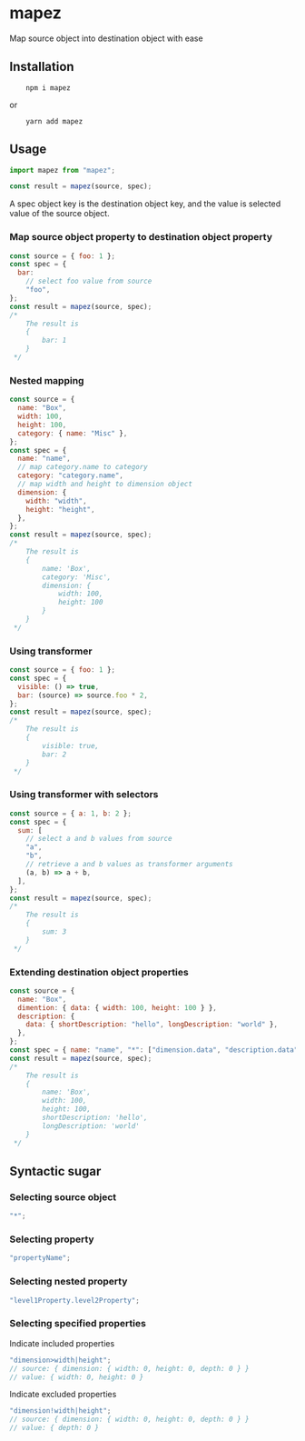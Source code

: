 # mapez

Map source object into destination object with ease

## Installation

```
    npm i mapez
```

or

```
    yarn add mapez
```

## Usage

```js
import mapez from "mapez";

const result = mapez(source, spec);
```

A spec object key is the destination object key, and the value is selected value of the source object.

### Map source object property to destination object property

```js
const source = { foo: 1 };
const spec = {
  bar:
    // select foo value from source
    "foo",
};
const result = mapez(source, spec);
/*
    The result is
    {
        bar: 1
    }
 */
```

### Nested mapping

```js
const source = {
  name: "Box",
  width: 100,
  height: 100,
  category: { name: "Misc" },
};
const spec = {
  name: "name",
  // map category.name to category
  category: "category.name",
  // map width and height to dimension object
  dimension: {
    width: "width",
    height: "height",
  },
};
const result = mapez(source, spec);
/*
    The result is
    {
        name: 'Box',
        category: 'Misc',
        dimension: {
            width: 100,
            height: 100
        }
    }
 */
```

### Using transformer

```js
const source = { foo: 1 };
const spec = {
  visible: () => true,
  bar: (source) => source.foo * 2,
};
const result = mapez(source, spec);
/*
    The result is
    {
        visible: true,
        bar: 2
    }
 */
```

### Using transformer with selectors

```js
const source = { a: 1, b: 2 };
const spec = {
  sum: [
    // select a and b values from source
    "a",
    "b",
    // retrieve a and b values as transformer arguments
    (a, b) => a + b,
  ],
};
const result = mapez(source, spec);
/*
    The result is
    {
        sum: 3
    }
 */
```

### Extending destination object properties

```js
const source = {
  name: "Box",
  dimention: { data: { width: 100, height: 100 } },
  description: {
    data: { shortDescription: "hello", longDescription: "world" },
  },
};
const spec = { name: "name", "*": ["dimension.data", "description.data"] };
const result = mapez(source, spec);
/*
    The result is
    {
        name: 'Box',
        width: 100,
        height: 100,
        shortDescription: 'hello',
        longDescription: 'world'
    }
 */
```

## Syntactic sugar

### Selecting source object

```js
"*";
```

### Selecting property

```js
"propertyName";
```

### Selecting nested property

```js
"level1Property.level2Property";
```

### Selecting specified properties

Indicate included properties

```js
"dimension>width|height";
// source: { dimension: { width: 0, height: 0, depth: 0 } }
// value: { width: 0, height: 0 }
```

Indicate excluded properties

```js
"dimension!width|height";
// source: { dimension: { width: 0, height: 0, depth: 0 } }
// value: { depth: 0 }
```
